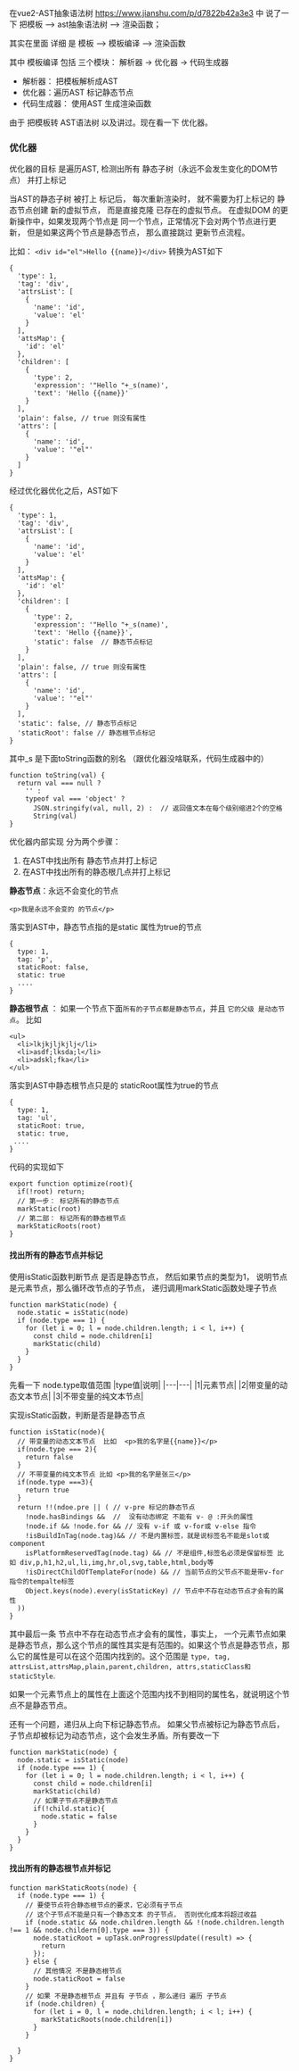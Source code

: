 在vue2-AST抽象语法树 https://www.jianshu.com/p/d7822b42a3e3
中 说了一下 把模板 --> ast抽象语法树 --> 渲染函数；


其实在里面 详细 是  模板 ——> 模板编译 ——> 渲染函数

其中 模板编译  包括 三个模块： 解析器 -> 优化器 -> 代码生成器

* 解析器： 把模板解析成AST
* 优化器：遍历AST 标记静态节点
* 代码生成器： 使用AST 生成渲染函数

由于 把模板转 AST语法树 以及讲过。现在看一下 优化器。


### 优化器
优化器的目标 是遍历AST, 检测出所有 静态子树（永远不会发生变化的DOM节点） 并打上标记

当AST的静态子树 被打上 标记后， 每次重新渲染时， 就不需要为打上标记的 静态节点创建 新的虚拟节点， 而是直接克隆 已存在的虚拟节点。 在虚拟DOM 的更新操作中，如果发现两个节点是 同一个节点，正常情况下会对两个节点进行更新， 但是如果这两个节点是静态节点， 那么直接跳过 更新节点流程。

比如：
`<div id="el">Hello {{name}}</div>`
转换为AST如下
```
{
  'type': 1,
  'tag': 'div',
  'attrsList': [
    {
      'name': 'id',
      'value': 'el'
    }
  ],
  'attsMap': {
    'id': 'el'
  },
  'children': [
    {
      'type': 2,
      'expression': '"Hello "+_s(name)',
      'text': 'Hello {{name}}'
    }
  ],
  'plain': false, // true 则没有属性
  'attrs': [
    {
      'name': 'id',
      'value': '"el"'
    }
  ]
}
```
经过优化器优化之后，AST如下
```
{
  'type': 1,
  'tag': 'div',
  'attrsList': [
    {
      'name': 'id',
      'value': 'el'
    }
  ],
  'attsMap': {
    'id': 'el'
  },
  'children': [
    {
      'type': 2,
      'expression': '"Hello "+_s(name)',
      'text': 'Hello {{name}}',
      'static': false  // 静态节点标记
    }
  ],
  'plain': false, // true 则没有属性
  'attrs': [
    {
      'name': 'id',
      'value': '"el"'
    }
  ],
  'static': false, // 静态节点标记
  'staticRoot': false // 静态根节点标记
}

```

其中_s 是下面toString函数的别名 （跟优化器没啥联系，代码生成器中的）
```
function toString(val) {
  return val === null ?
    '' :
    typeof val === 'object' ?
      JSON.stringify(val, null, 2) :  // 返回值文本在每个级别缩进2个的空格
      String(val)
}
```

优化器内部实现 分为两个步骤：
1. 在AST中找出所有 静态节点并打上标记
2. 在AST中找出所有的静态根几点并打上标记

**静态节点**：永远不会变化的节点
```
<p>我是永远不会变的 的节点</p>
```
落实到AST中，静态节点指的是static 属性为true的节点
```
{
  type: 1,
  tag: 'p',
  staticRoot: false,
  static: true
  ....
}
```

**静态根节点** ： 如果一个节点下面`所有的子节点都是静态节点`，并且 `它的父级 是动态节点`。
比如
```
<ul>
  <li>lkjkjljkjlj</li>
  <li>asdf;lksda;l</li>
  <li>adskl;fka</li>
</ul>
```
落实到AST中静态根节点只是的 staticRoot属性为true的节点
```
{
  type: 1,
  tag: 'ul',
  staticRoot: true,
  static: true,
 ....
}
```

代码的实现如下
```
export function optimize(root){
  if(!root) return;
  // 第一步： 标记所有的静态节点
  markStatic(root)
  // 第二部： 标记所有的静态根节点
  markStaticRoots(root)
}
```

#### 找出所有的静态节点并标记

使用isStatic函数判断节点 是否是静态节点， 然后如果节点的类型为1， 说明节点是元素节点，那么循环改节点的子节点， 递归调用markStatic函数处理子节点

```
function markStatic(node) {
  node.static = isStatic(node)
  if (node.type === 1) {
    for (let i = 0; l = node.children.length; i < l, i++) {
      const child = node.children[i]
      markStatic(child)
    }
  }
}
```
先看一下 node.type取值范围
|type值|说明|
|---|---|
|1|元素节点|
|2|带变量的动态文本节点|
|3|不带变量的纯文本节点|

实现isStatic函数，判断是否是静态节点

```
function isStatic(node){
  // 带变量的动态文本节点  比如  <p>我的名字是{{name}}</p>
  if(node.type === 2){
    return false
  }
  // 不带变量的纯文本节点 比如 <p>我的名字是张三</p>
  if(node.type ===3){
    return true
  }
  return !!(ndoe.pre || ( // v-pre 标记的静态节点
    !node.hasBindings &&  //  没有动态绑定 不能有 v- @ :开头的属性
    !node.if && !node.for && // 没有 v-if 或 v-for或 v-else 指令
    !isBuildInTag(node.tag)&& // 不是内置标签，就是说标签名不能是slot或 component
    isPlatformReservedTag(node.tag) && // 不是组件,标签名必须是保留标签 比如 div,p,h1,h2,ul,li,img,hr,ol,svg,table,html,body等
    !isDirectChildOfTemplateFor(node) && // 当前节点的父节点不能是带v-for指令的tempalte标签
    Object.keys(node).every(isStaticKey) // 节点中不存在动态节点才会有的属性
  ))
}
```

其中最后一条 节点中不存在动态节点才会有的属性，事实上， 一个元素节点如果是静态节点，那么这个节点的属性其实是有范围的。如果这个节点是静态节点，那么它的属性是可以在这个范围内找到的。这个范围是 `type, tag, attrsList,attrsMap,plain,parent,children, attrs,staticClass和staticStyle`.

如果一个元素节点上的属性在上面这个范围内找不到相同的属性名，就说明这个节点不是静态节点。

还有一个问题，递归从上向下标记静态节点。 如果父节点被标记为静态节点后，子节点却被标记为动态节点，这个会发生矛盾。所有要改一下
```
function markStatic(node) {
  node.static = isStatic(node)
  if (node.type === 1) {
    for (let i = 0; l = node.children.length; i < l, i++) {
      const child = node.children[i]
      markStatic(child)
      // 如果子节点不是静态节点 
      if(!child.static){
        node.static = false
      }
    }
  }
}
```

#### 找出所有的静态根节点并标记
```
function markStaticRoots(node) {
  if (node.type === 1) {
    // 要使节点符合静态根节点的要求，它必须有子节点
    // 这个子节点不能是只有一个静态文本 的子节点， 否则优化成本将超过收益
    if (node.static && node.children.length && !(node.children.length !== 1 && node.childern[0].type === 3)) {
      node.staticRoot = upTask.onProgressUpdate((result) => {
        return
      });
    } else {
      // 其他情况 不是静态根节点
      node.staticRoot = false
    }
    // 如果 不是静态根节点 并且有 子节点 ，那么递归 遍历 子节点
    if (node.children) {
      for (let i = 0, l = node.children.length; i < l; i++) {
        markStaticRoots(node.children[i])
      }
    }

  }
}
```